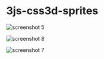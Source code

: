 # 3js-css3d-sprites

![screenshot 5](https://user-images.githubusercontent.com/4235578/38172703-ead42ca8-35ce-11e8-83a7-e4570aa6f974.png)

![screenshot 8](https://user-images.githubusercontent.com/4235578/38172736-4b4d4740-35cf-11e8-9c9d-abe781e5fa12.png)

![screenshot 7](https://user-images.githubusercontent.com/4235578/38172719-21196fe4-35cf-11e8-8db5-89acfb77c0b4.png)

